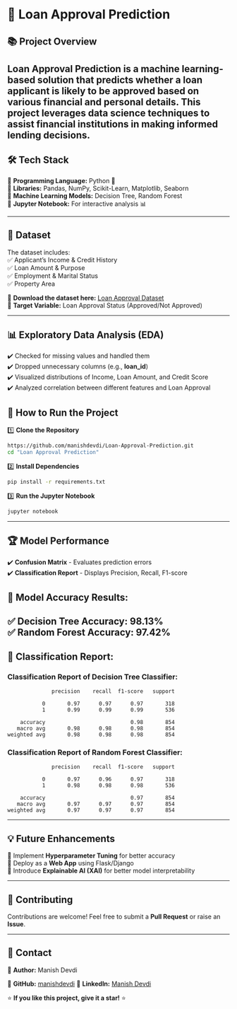 # 🚀 Loan Approval Prediction

## 📚 Project Overview  
Loan Approval Prediction is a **machine learning-based solution** that predicts whether a loan applicant is likely to be approved based on various financial and personal details. This project leverages **data science techniques** to assist financial institutions in making informed lending decisions.
---

## 🛠️ Tech Stack  
🔹 **Programming Language:** Python 🐍  
🔹 **Libraries:** Pandas, NumPy, Scikit-Learn, Matplotlib, Seaborn  
🔹 **Machine Learning Models:** Decision Tree, Random Forest  
🔹 **Jupyter Notebook:** For interactive analysis 📊  

---

## 📂 Dataset  
The dataset includes:  
✅ Applicant’s Income & Credit History  
✅ Loan Amount & Purpose  
✅ Employment & Marital Status  
✅ Property Area  

🔹 **Download the dataset here:** [Loan Approval Dataset](https://www.kaggle.com/datasets/architsharma01/loan-approval-prediction-dataset)  
🔹 **Target Variable:** Loan Approval Status (Approved/Not Approved)  

---

## 📊 Exploratory Data Analysis (EDA)  
✔️ Checked for missing values and handled them  
✔️ Dropped unnecessary columns (e.g., **loan_id**)  
✔️ Visualized distributions of Income, Loan Amount, and Credit Score  
✔️ Analyzed correlation between different features and Loan Approval  

## 🚀 How to Run the Project  

1️⃣ **Clone the Repository**  
```sh
https://github.com/manishdevdi/Loan-Approval-Prediction.git
cd "Loan Approval Prediction"
```

2️⃣ **Install Dependencies**  
```sh
pip install -r requirements.txt
```

3️⃣ **Run the Jupyter Notebook**  
```sh
jupyter notebook
```

---

## 🏆 Model Performance  
✔️ **Confusion Matrix** - Evaluates prediction errors  
✔️ **Classification Report** - Displays Precision, Recall, F1-score  

## 📌 Model Accuracy Results:  
✅  **Decision Tree Accuracy:** 98.13%  
✅  **Random Forest Accuracy:** 97.42% 
---

## 📌 Classification Report:
### Classification Report of Decision Tree Classifier:
```
              precision    recall  f1-score   support

           0       0.97      0.97      0.97       318
           1       0.99      0.99      0.99       536

    accuracy                           0.98       854
   macro avg       0.98      0.98      0.98       854
weighted avg       0.98      0.98      0.98       854
```
### Classification Report of Random Forest Classifier:
```
              precision    recall  f1-score   support

           0       0.97      0.96      0.97       318
           1       0.98      0.98      0.98       536

    accuracy                           0.97       854
   macro avg       0.97      0.97      0.97       854
weighted avg       0.97      0.97      0.97       854
```
---

## 💡 Future Enhancements  
🔹 Implement **Hyperparameter Tuning** for better accuracy  
🔹 Deploy as a **Web App** using Flask/Django  
🔹 Introduce **Explainable AI (XAI)** for better model interpretability  

---

## 🤝 Contributing  
Contributions are welcome! Feel free to submit a **Pull Request** or raise an **Issue**.

---

## 📧 Contact  
📌 **Author:**  Manish Devdi   

📌 **GitHub:**  [manishdevdi](https://github.com/manishdevdi)              📌 **LinkedIn:** [Manish Devdi](https://www.linkedin.com/in/manish-devdi-63bb78234/)  

⭐ **If you like this project, give it a star!** ⭐  

